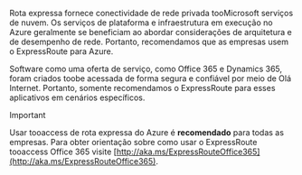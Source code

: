 Rota expressa fornece conectividade de rede privada tooMicrosoft serviços de nuvem. Os serviços de plataforma e infraestrutura em execução no Azure geralmente se beneficiam ao abordar considerações de arquitetura e de desempenho de rede. Portanto, recomendamos que as empresas usem o ExpressRoute para Azure.

Software como uma oferta de serviço, como Office 365 e Dynamics 365, foram criados toobe acessada de forma segura e confiável por meio de Olá Internet.  Portanto, somente recomendamos o ExpressRoute para esses aplicativos em cenários específicos.

> [!IMPORTANT]
> Usar tooaccess de rota expressa do Azure é **recomendado** para todas as empresas. Para obter orientação sobre como usar o ExpressRoute tooaccess Office 365 visite [http://aka.ms/ExpressRouteOffice365](http://aka.ms/ExpressRouteOffice365).
> 
> 

